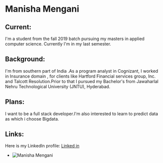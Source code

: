 # Manisha Mengani
## Current:
I'm a student from the fall 2019 batch pursuing my masters in applied computer science. Currently I'm in my last semester.
## Background:
I'm from southern part of India .As a program analyst in Cognizant, I worked in Insurance domain , for clients like Hartford Financial services group, Inc.  and Talcott Resolution.Prior to that I pursued my Bachelor's from Jawaharlal Nehru Technological University (JNTU), Hyderabad.
## Plans:
I want to be a full stack developer.I'm also interested to learn to predict data as which i choose Bigdata.
## Links:
Here is my LinkedIn profile: [Linked in](https://www.linkedin.com/in/manisha-mengani)

- ![Manisha Mengani](manishamengani.jpg)




